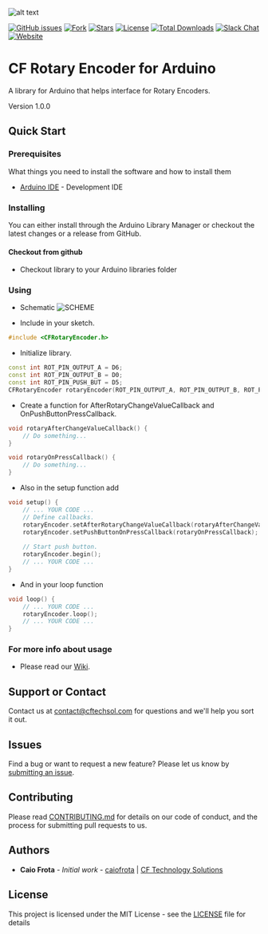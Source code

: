 ![alt text](https://cftechsol.com/wp-content/uploads/2017/12/caiofrota-logo-300x171.png)

[![GitHub issues](https://img.shields.io/github/issues/caiofrota/cf-arduino-lib-rotary-encoder.svg)](https://github.com/caiofrota/cf-arduino-lib-rotary-encoder/issues)
[![Fork](https://img.shields.io/github/forks/caiofrota/cf-arduino-lib-rotary-encoder.svg)](#)
[![Stars](https://img.shields.io/github/stars/caiofrota/cf-arduino-lib-rotary-encoder.svg)](#)
[![License](https://img.shields.io/github/license/caiofrota/cf-arduino-lib-rotary-encoder.svg)](#)
[![Total Downloads](https://img.shields.io/github/downloads/caiofrota/cf-arduino-lib-rotary-encoder/total.svg)](https://github.com/caiofrota/cf-arduino-lib-rotary-encoder/releases)
[![Slack Chat](https://img.shields.io/badge/chat-slack-green.svg)](https://cftechsol.slack.com)
[![Website](https://img.shields.io/badge/website-cftechsol.com-green.svg)](https://cftechsol.com)

# CF Rotary Encoder for Arduino

A library for Arduino that helps interface for Rotary Encoders.

Version 1.0.0

## Quick Start

### Prerequisites

What things you need to install the software and how to install them

* [Arduino IDE](https://www.arduino.cc/) - Development IDE

### Installing

You can either install through the Arduino Library Manager or checkout the latest changes or a release from GitHub.

####  Checkout from github

- Checkout library to your Arduino libraries folder

### Using
- Schematic
![SCHEME](https://github.com/caiofrota/cf-arduino-lib-rotary-encoder/blob/main/img/scheme.png)

- Include in your sketch.
```cpp
#include <CFRotaryEncoder.h>
```

- Initialize library.
```cpp
const int ROT_PIN_OUTPUT_A = D6;
const int ROT_PIN_OUTPUT_B = D0;
const int ROT_PIN_PUSH_BUT = D5;
CFRotaryEncoder rotaryEncoder(ROT_PIN_OUTPUT_A, ROT_PIN_OUTPUT_B, ROT_PIN_PUSH_BUT);
```

- Create a function for AfterRotaryChangeValueCallback and OnPushButtonPressCallback.
```cpp
void rotaryAfterChangeValueCallback() {
    // Do something...
}

void rotaryOnPressCallback() {
    // Do something...
}
```

- Also in the setup function add
```cpp
void setup() {
    // ... YOUR CODE ...
    // Define callbacks.
    rotaryEncoder.setAfterRotaryChangeValueCallback(rotaryAfterChangeValueCallback);
    rotaryEncoder.setPushButtonOnPressCallback(rotaryOnPressCallback);
    
    // Start push button.
    rotaryEncoder.begin();
    // ... YOUR CODE ...
}
```

- And in your loop function
```cpp
void loop() {
    // ... YOUR CODE ...
    rotaryEncoder.loop();
    // ... YOUR CODE ...
}
```

### For more info about usage

- Please read our [Wiki](https://github.com/caiofrota/cf-arduino-lib-rotary-encoder/wiki).

## Support or Contact

Contact us at contact@cftechsol.com for questions and we'll help you sort it out.

## Issues

Find a bug or want to request a new feature? Please let us know by [submitting an issue](https://github.com/caiofrota/cf-arduino-lib-rotary-encoder/issues).

## Contributing

Please read [CONTRIBUTING.md](https://gist.github.com/caiofrota/6e65a17fd3bf100d058cb48dcc780b21) for details on our code of conduct, and the process for submitting pull requests to us.

## Authors

* **Caio Frota** - *Initial work* - [caiofrota](https://github.com/caiofrota) | [CF Technology Solutions](https://cftechsol.com)

## License

This project is licensed under the MIT License - see the [LICENSE](LICENSE) file for details
